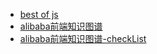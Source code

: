 - [best of js](https://bestofjs.org/)
- [alibaba前端知识图谱](https://f2e.tech/)
- [alibaba前端知识图谱-checkList](https://github.com/kromalee/f2e-tech-checklist)
